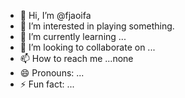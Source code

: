 - 👋 Hi, I’m @fjaoifa
- 👀 I’m interested in playing something.
- 🌱 I’m currently learning ...
- 💞️ I’m looking to collaborate on ...
- 📫 How to reach me ...none
- 😄 Pronouns: ...
- ⚡ Fun fact: ...

<!---
fjaoifa/fjaoifa is a ✨ special ✨ repository because its `README.md` (this file) appears on your GitHub profile.
You can click the Preview link to take a look at your changes.
--->
